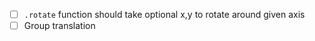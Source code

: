 - [ ] `.rotate` function should take optional x,y to rotate around given axis
- [ ] Group translation